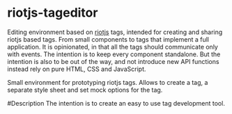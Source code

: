 # riotjs-tageditor
Editing environment based on <a href="http://muut.com/riotjs">riotjs</a> tags, intended for creating and sharing riotjs based tags. From small components to tags that implement a full application.
It is opinionated, in that all the tags should communicate only with events. The intention is to keep every component standalone. But the intention is also to be out of the way, and not introduce new API functions instead rely on pure HTML, CSS and JavaScript.

Small environment for prototyping riotjs tags. Allows to create a tag, a separate style sheet and set mock options for the tag. 

#Description
The intention is to create an easy to use tag development tool. 

